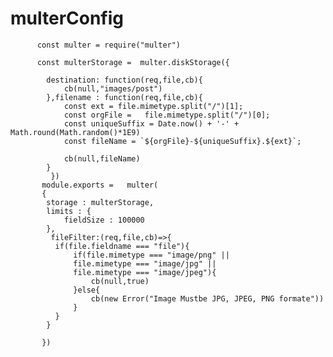 # multerConfig


          const multer = require("multer")

          const multerStorage =  multer.diskStorage({

            destination: function(req,file,cb){
                cb(null,"images/post")
            },filename : function(req,file,cb){
                const ext = file.mimetype.split("/")[1];
                const orgFile =   file.mimetype.split("/")[0];
                const uniqueSuffix = Date.now() + '-' + Math.round(Math.random()*1E9)
                const fileName = `${orgFile}-${uniqueSuffix}.${ext}`;

                cb(null,fileName)
            }
             })
           module.exports =   multer(
           {
            storage : multerStorage,
            limits : {
                fieldSize : 100000
            },
             fileFilter:(req,file,cb)=>{
              if(file.fieldname === "file"){
                  if(file.mimetype === "image/png" ||
                  file.mimetype === "image/jpg" ||
                  file.mimetype === "image/jpeg"){
                      cb(null,true)
                  }else{
                      cb(new Error("Image Mustbe JPG, JPEG, PNG formate"))
                  }
              }
            }

           })
